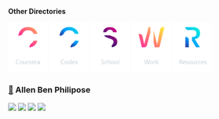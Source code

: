 **Other Directories**

[<img alt='Coursera' src="/Logo/Coursera.png" width="80">](https://github.com/abphilip-coursera/) 
[<img alt='Codes' src="/Logo/Codes.png" width="80">](https://github.com/abphilip-codes/) 
[<img alt='School' src="/Logo/School.png" width="80">](https://github.com/abphilip-school/) 
[<img alt='Work' src="/Logo/Work.png" width="80">](https://github.com/abphilip-work/) 
[<img alt='Resources' src="/Logo/Resources.png" width="80">](https://github.com/abphilip-resources/) 

###  [📌](https://github.com/allenalvin333/) Allen Ben Philipose

<a href = "https://allen.iykk.in/"><img src="https://img.shields.io/badge/Portfolio-FF7139?style=for-the-badge&logo=Google-domains&logoColor=white"></a>
<a href = "mailto:allenbphilip@gmail.com"><img src="https://img.shields.io/badge/Gmail-CD1A0A?style=for-the-badge&logo=gmail&logoColor=white"></a>
<a href = "https://www.linkedin.com/in/allenbphilip/"><img src="https://img.shields.io/badge/LinkedIn-0077B5?style=for-the-badge&logo=linkedin&logoColor=white"></a>
<a href = "https://github.com/allenalvin333/allenalvin333/raw/master/Resume.pdf"><img src="https://img.shields.io/badge/Resume-3250AA?style=for-the-badge&logo=libreoffice&logoColor=white"></a>
